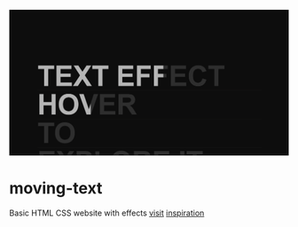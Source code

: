 ![](./Screenshot%20(18).png)
# moving-text
Basic HTML CSS website with effects [visit](https://pratham5368.github.io/moving-text/)
[inspiration](https://minhpham.design/)
